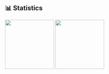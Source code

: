 ## 📊 Statistics

<div>
 <a href="https://language-stats-borkli.vercel.app"><img style="height: 160px; max-width: 100%;" src="https://language-stats-borkli.vercel.app/api?username=borkli&show_icons=true&theme=shadow_green&hide=contribs,followers,issues&include_all_commits=true&count_private=true"></a>
 <a href="https://language-stats-borkli.vercel.app"><img style="height: 160px; max-width: 100%;" src="https://language-stats-borkli.vercel.app/api/top-langs/?username=borkli&theme=shadow_green&layout=compact&langs_count=6&size_weight=0.5&count_weight=0.5"></a>
</div>


<!--
**borkli/borkli** is a ✨ _special_ ✨ repository because its `README.md` (this file) appears on your GitHub profile.

Here are some ideas to get you started:

- 🔭 I’m currently working on ...
- 🌱 I’m currently learning ...
- 👯 I’m looking to collaborate on ...
- 🤔 I’m looking for help with ...
- 💬 Ask me about ...
- 📫 How to reach me: ...
- 😄 Pronouns: ...
- ⚡ Fun fact: ...
-->
